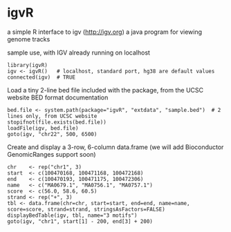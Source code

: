 # igvR
a simple R interface to igv (http://igv.org) a java program for viewing genome tracks

sample use, with IGV already running on localhost
````
library(igvR)
igv <- igvR()   # localhost, standard port, hg38 are default values
connected(igv)  # TRUE
````
Load a tiny 2-line bed file included with the package, from the UCSC website BED format documentation  
````  
bed.file <- system.path(package="igvR", "extdata", "sample.bed")  # 2 lines only, from UCSC website
stopifnot(file.exists(bed.file))
loadFile(igv, bed.file)
goto(igv, "chr22", 500, 6500)
````

Create and display a 3-row, 6-column data.frame (we will add Bioconductor GenomicRanges support soon)
````    
chr    <- rep("chr1", 3)
start  <- c(100470168, 100471168, 100472168)
end    <- c(100470193, 100471175, 100472306)
name   <- c("MA0679.1", "MA0756.1", "MA0757.1")
score  <- c(56.0, 58.6, 60.5)
strand <- rep("+", 3)
tbl <- data.frame(chr=chr, start=start, end=end, name=name, score=score, strand=strand, stringsAsFactors=FALSE)
displayBedTable(igv, tbl, name="3 motifs")
goto(igv, "chr1", start[1] - 200, end[3] + 200)
````    
